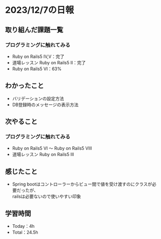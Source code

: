 # 2023/12/7の日報

## 取り組んだ課題一覧
### プログラミングに触れてみる
  - Ruby on Rails5 IV,V：完了
  - 道場レッスン Ruby on Rails5 II：完了
  - Ruby on Rails5 VI：63%

## わかったこと
  - バリデーションの設定方法
  - DB登録時のメッセージの表示方法

## 次やること
### プログラミングに触れてみる
  - Ruby on Rails5 VI ～ Ruby on Rails5 VIII
  - 道場レッスン Ruby on Rails5 III

## 感じたこと
  - Spring bootはコントローラーからビュー間で値を受け渡すのにクラスが必要だったが、<br>
    railsは必要ないので使いやすい印象

## 学習時間
  - Today：4h
  - Total：24.5h
